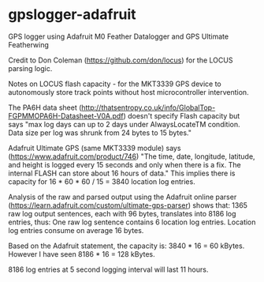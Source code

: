 # gpslogger-adafruit
GPS logger using Adafruit M0 Feather Datalogger and GPS Ultimate Featherwing

Credit to Don Coleman (https://github.com/don/locus) for the LOCUS parsing logic.

Notes on LOCUS flash capacity - for the MKT3339 GPS device to autonomously store track points 
without host microcontroller intervention.

The PA6H data sheet (http://thatsentropy.co.uk/info/GlobalTop-FGPMMOPA6H-Datasheet-V0A.pdf) doesn't specify 
Flash capacity but says "max log days can up to 2 days under AlwaysLocateTM condition. Data size per log was 
shrunk from 24 bytes to 15 bytes."

Adafruit Ultimate GPS (same MKT3339 module) says (https://www.adafruit.com/product/746) "The time, date, 
longitude, latitude, and height is logged every 15 seconds and only when there is a fix. The internal FLASH 
can store about 16 hours of data." This implies there is capacity for 16 * 60 * 60 / 15 = 3840 location log entries.

Analysis of the raw and parsed output using the Adafruit online parser 
(https://learn.adafruit.com/custom/ultimate-gps-parser) shows that:
1365 raw log output sentences, each with 96 bytes, translates into 8186 log entries, thus:
One raw log sentence contains 6 location log entries.
Location log entries consume on average 16 bytes.

Based on the Adafruit statement, the capacity is: 3840 * 16 = 60 kBytes.
However I have seen 8186 * 16 = 128 kBytes.

8186 log entries at 5 second logging interval will last 11 hours.
